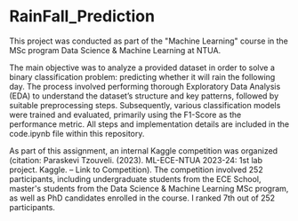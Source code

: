 # RainFall_Prediction
This project was conducted as part of the "Machine Learning" course in the MSc program Data Science & Machine Learning at NTUA.

The main objective was to analyze a provided dataset in order to solve a binary classification problem: predicting whether it will rain the following day. The process involved performing thorough Exploratory Data Analysis (EDA) to understand the dataset’s structure and key patterns, followed by suitable preprocessing steps. Subsequently, various classification models were trained and evaluated, primarily using the F1-Score as the performance metric. All steps and implementation details are included in the code.ipynb file within this repository.

As part of this assignment, an internal Kaggle competition was organized (citation: Paraskevi Tzouveli. (2023). ML-ECE-NTUA 2023-24: 1st lab project. Kaggle. – Link to Competition). The competition involved 252 participants, including undergraduate students from the ECE School, master's students from the Data Science & Machine Learning MSc program, as well as PhD candidates enrolled in the course. I ranked 7th out of 252 participants.
